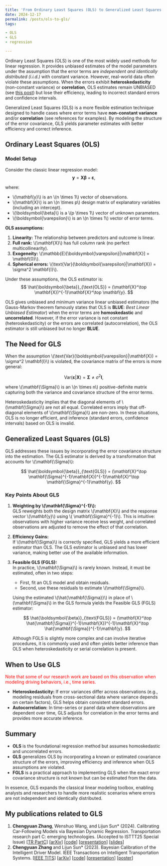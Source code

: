 ```yaml
---
title: 'From Ordinary Least Squares (OLS) to Generalized Least Squares (GLS)'
date: 2024-12-17
permalink: /posts/ols-to-gls/
tags:

- OLS
- GLS
- regression

---
```


Ordinary Least Squares (OLS) is one of the most widely used methods for linear regression. It provides unbiased
estimates of the model parameters under the assumption that the error terms are _independent and identically
distributed (i.i.d.)_ with constant variance. However, real-world data often violate these assumptions. When the errors
exhibit **heteroskedasticity** (non-constant variance) or **correlation**, OLS estimates
remain UNBIASED (see [this post](/posts/ols-unbiased/)) but lose their efficiency, leading to incorrect standard errors
and confidence intervals.

Generalized Least Squares (GLS) is a more flexible estimation technique designed to handle cases where error terms have
**non-constant variance** and/or **correlation** (see references for examples). By modeling the structure of the error
covariance, GLS yields
parameter
estimates with better efficiency and correct inference.

## Ordinary Least Squares (OLS)

### Model Setup

Consider the classic linear regression model:
$$
\mathbf{y} = \mathbf{X}\boldsymbol{\beta} + \boldsymbol{\varepsilon},
$$

where:

- \\(\mathbf{y}\\) is an \\(n \times 1\\) vector of observations.
- \\(\mathbf{X}\\) is an \\(n \times p\\) design matrix of explanatory variables (including an intercept).
- \\(\boldsymbol{\beta}\\) is a \\(p \times 1\\) vector of unknown parameters.
- \\(\boldsymbol{\varepsilon}\\) is an \\(n \times 1\\) vector of error terms.

**OLS assumptions:**

1. **Linearity:** The relationship between predictors and outcome is linear.
2. **Full rank:** \\(\mathbf{X}\\) has full column rank (no perfect multicollinearity).
3. **Exogeneity:** \\(\mathbb{E}[\boldsymbol{\varepsilon}\|\mathbf{X}] = \mathbf{0}\\).
4. **Spherical errors:** \\(\text{Var}(\boldsymbol{\varepsilon}\|\mathbf{X}) = \sigma^2 \mathbf{I}\\).

Under these assumptions, the OLS estimator is:
$$
\hat{\boldsymbol{\beta}}_{\text{OLS}} = (\mathbf{X}^\top \mathbf{X})^{-1}\mathbf{X}^\top \mathbf{y}.
$$

OLS gives unbiased and minimum variance linear unbiased estimators (the Gauss-Markov theorem famously states that OLS is
**BLUE**: _Best Linear Unbiased Estimator_) when the error terms are **homoskedastic** and
**uncorrelated**. However, if the error variance is not constant (heteroskedasticity) or the errors are
correlated (autocorrelation), the OLS estimator is still unbiased but no longer **BLUE**.

## The Need for GLS

When the assumption \\(\text{Var}(\boldsymbol{\varepsilon}\|\mathbf{X}) = \sigma^2 \mathbf{I}\\) is violated, the
covariance matrix of the errors is more general:

$$
\text{Var}(\boldsymbol{\varepsilon}|\mathbf{X}) = \mathbf{\Sigma} \neq \sigma^2 \mathbf{I},
$$

where \\(\mathbf{\Sigma}\\) is an \\(n \times n\\) positive-definite matrix capturing both the variance and covariance
structure of the error terms.

Heteroskedasticity implies that the diagonal elements of \\(\mathbf{\Sigma}\\) are not all equal. Correlated errors
imply that off-diagonal elements of \\(\mathbf{\Sigma}\\) are non-zero. In these situations, OLS is no longer efficient,
and inference (standard errors, confidence intervals) based on OLS is invalid.

## Generalized Least Squares (GLS)

GLS addresses these issues by incorporating the error covariance structure into the estimation. The GLS estimator is
derived by a transformation that accounts for \\(\mathbf{\Sigma}\\):

$$
\hat{\boldsymbol{\beta}}_{\text{GLS}} = (\mathbf{X}^\top \mathbf{\Sigma}^{-1}\mathbf{X})^{-1}\mathbf{X}^\top
\mathbf{\Sigma}^{-1}\mathbf{y}.
$$

### Key Points About GLS

1. **Weighting by \\(\mathbf{\Sigma}^{-1}\\):**  
   GLS reweights both the design matrix \\(\mathbf{X}\\) and the response vector \\(\mathbf{y}\\) using \\(
   \mathbf{\Sigma}^{-1}\\). This is intuitive: observations with higher variance receive less weight, and correlated
   observations are adjusted to remove the effect of that correlation.

2. **Efficiency Gains:**  
   If \\(\mathbf{\Sigma}\\) is correctly specified, GLS yields a more efficient estimator than OLS. The GLS estimator is
   unbiased and has lower variance, making better use of the available information.

3. **Feasible GLS (FGLS):**  
   In practice, \\(\mathbf{\Sigma}\\) is rarely known. Instead, it must be estimated, often in two steps:
    - First, fit an OLS model and obtain residuals.
    - Second, use these residuals to estimate \\(\mathbf{\Sigma}\\).

   Using the estimated \\(\hat{\mathbf{\Sigma}}\\) in place of \\(\mathbf{\Sigma}\\) in the GLS formula yields the
   Feasible GLS (FGLS) estimator:

   $$
   \hat{\boldsymbol{\beta}}_{\text{FGLS}} = (\mathbf{X}^\top \hat{\mathbf{\Sigma}}^{-1}\mathbf{X})^{-1}\mathbf{X}^\top
   \hat{\mathbf{\Sigma}}^{-1}\mathbf{y}.
   $$

   Although FGLS is slightly more complex and can involve iterative procedures, it is commonly used and often yields
   better inference than OLS when heteroskedasticity or serial correlation is present.

## When to Use GLS

<span style='color: red;'>Note that some of our research work are based on this observation when modeling driving
behaviors, i.e., time series.</span>

- **Heteroskedasticity:** If error variances differ across observations (e.g., modeling residuals from cross-sectional
  data where variance depends on certain factors), GLS helps obtain consistent standard errors.
- **Autocorrelation:** In time-series or panel data where observations are dependent over time, GLS adjusts for
  correlation in the error terms and provides more accurate inference.

## Summary

- **OLS** is the foundational regression method but assumes homoskedastic and uncorrelated errors.
- **GLS** generalizes OLS by incorporating a known or estimated covariance structure of the errors, improving efficiency
  and inference when OLS assumptions are violated.
- **FGLS** is a practical approach to implementing GLS when the exact error covariance structure is not known but can be
  estimated from the data.

In essence, GLS expands the classical linear modeling toolbox, enabling analysts and researchers to handle more
realistic scenarios where errors are not independent and identically distributed.

## My publications related to GLS

1. **Chengyuan Zhang**, Wenshuo Wang, and Lijun Sun* (2024). Calibrating Car-Following Models via Bayesian Dynamic
   Regression. Transportation research part C: emerging technologies. (Accepted to ISTTT25 Special
   Issue) [[TR PartC](https://authors.elsevier.com/sd/article/S0968-090X(24)00240-7)] [[arXiv](https://arXiv.org/pdf/2307.03340.pdf)] [[code](https://github.com/Chengyuan-Zhang/IDM_Bayesian_Calibration)] [[presentation](https://youtu.be/GIqcL6I7MsU)] [[slides](../files/ISTTT25_slides_Chengyuan.pdf)]
2. **Chengyuan Zhang** and Lijun Sun* (2023). Bayesian Calibration of the Intelligent Driver Model. IEEE Transactions on
   Intelligent Transportation
   Systems. [[IEEE TITS](https://ieeexplore.ieee.org/document/10415310)] [[arXiv](https://arXiv.org/abs/2210.03571)] [[code](https://github.com/Chengyuan-Zhang/IDM_Bayesian_Calibration)] [[presentation](https://youtu.be/GIqcL6I7MsU)] [[poster](../files/TRB_poster_MA_IDM_Chengyuan_2022.pdf)]

